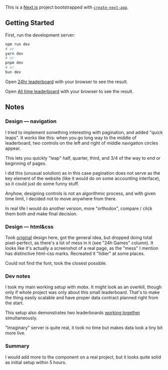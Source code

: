 This is a [Next.js](https://nextjs.org/) project bootstrapped with [`create-next-app`](https://github.com/vercel/next.js/tree/canary/packages/create-next-app).

## Getting Started

First, run the development server:

```bash
npm run dev
# or
yarn dev
# or
pnpm dev
# or
bun dev
```

Open [24hr leaderboard](http://localhost:3000/leaderboard/24h) with your browser to see the result.

Open [All time leaderboard](http://localhost:3000/leaderboard/all-time) with your browser to see the result.



## Notes

### Design — navigation

I tried to implement something interesting with pagination, and added "quick leaps". It works like this:
when you go long way to the middle of leaderboard, two controls on the left and right of middle navigation circles appear.

This lets you quickly "leap" half, quarter, third, and 3/4 of the way to end or beginning of pages.

I did this (unusual solution) as in this case pagination does not serve
as the key element of the website (like it would do on some accounting interface),
so it could just do some funny stuff.

Anyhow, designing controls is not an algorithmic process, and with given time limit,
I decided not to move anywhere from there.

In real life I would do another version, more "orthodox", compare / click them both and make final decision. 

### Design — html&css

Took [original](https://cdn.dribbble.com/userupload/4356307/file/original-a97be158ad357e16c95aa39e82e1a522.jpg?resize=1600x1252) design here,
got the general idea, but dropped doing total pixel-perfect, as there's a lot of mess in it (see "24h Games" column). It looks
like it's actually a screenshot of a real page, as the "mess" I mention has distinctive html-css marks.
Recreated it "tidier" at some places.

Could not find the font, took the closest possible.

### Dev notes

I took my main working setup with mobx. It might look as an overkill, though only if whole project was only about this small leaderboard.
That's to make the thing easily scalable and have proper data contract planned right from the start.

This setup also demonstrates two leaderboards [working together](http://localhost:3000/leaderboard) simultaneously.

"Imaginary" server is quite real, it took no time but makes data look a tiny bit more live.

### Summary

I would add more to the component on a real project, but it looks quite solid as initial setup within 5 hours.


